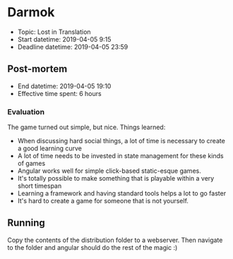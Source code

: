 # Darmok

* Topic: Lost in Translation
* Start datetime: 2019-04-05 9:15
* Deadline datetime: 2019-04-05 23:59

## Post-mortem

* End datetime: 2019-04-05 19:10
* Effective time spent: 6 hours

### Evaluation

The game turned out simple, but nice. Things learned:

* When discussing hard social things, a lot of time is necessary to create a good learning curve
* A lot of time needs to be invested in state management for these kinds of games
* Angular works well for simple click-based static-esque games.
* It's totally possible to make something that is playable within a very short timespan
* Learning a framework and having standard tools helps a lot to go faster
* It's hard to create a game for someone that is not yourself.

## Running

Copy the contents of the distribution folder to a webserver. Then navigate to the folder and angular should do the rest of the magic :)
